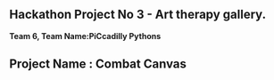 ## **Hackathon Project No 3 - Art therapy gallery.**
**Team 6, Team Name:PiCcadilly Pythons**
## Project Name : Combat Canvas
